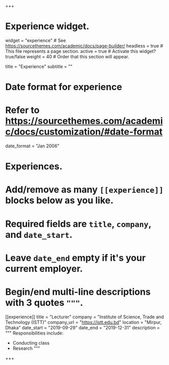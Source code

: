 +++
# Experience widget.
widget = "experience"  # See https://sourcethemes.com/academic/docs/page-builder/
headless = true  # This file represents a page section.
active = true  # Activate this widget? true/false
weight = 40  # Order that this section will appear.

title = "Experience"
subtitle = ""

# Date format for experience
#   Refer to https://sourcethemes.com/academic/docs/customization/#date-format
date_format = "Jan 2006"

# Experiences.
#   Add/remove as many `[[experience]]` blocks below as you like.
#   Required fields are `title`, `company`, and `date_start`.
#   Leave `date_end` empty if it's your current employer.
#   Begin/end multi-line descriptions with 3 quotes `"""`.
[[experience]]
  title = "Lecturer"
  company = "Institute of Science, Trade and Technology (ISTT)"
  company_url = "https://istt.edu.bd"
  location = "Mirpur, Dhaka"
  date_start = "2019-09-29"
  date_end = "2019-12-31"
  description = """
  Responsibilities include:
  
  * Conducting class
  * Research
  """


+++
